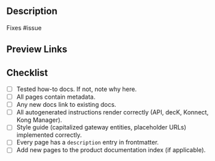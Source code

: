 ## Description

Fixes #issue

## Preview Links


## Checklist 

- [ ] Tested how-to docs. If not, note why here. 
- [ ] All pages contain metadata.
- [ ] Any new docs link to existing docs.
- [ ] All autogenerated instructions render correctly (API, decK, Konnect, Kong Manager).
- [ ] Style guide (capitalized gateway entities, placeholder URLs) implemented correctly.
- [ ] Every page has a `description` entry in frontmatter.
- [ ] Add new pages to the product documentation index (if applicable).
